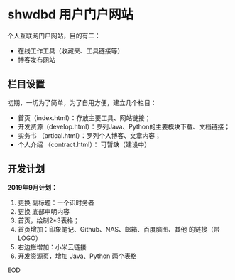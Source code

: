 # shwdbd 用户门户网站

个人互联网门户网站，目的有二：

- 在线工作工具（收藏夹、工具链接等）
- 博客发布网站



## 栏目设置

初期，一切为了简单，为了自用方便，建立几个栏目：

- 首页（index.html）：存放主要工具、网站链接；
- 开发资源（develop.html）：罗列Java、Python的主要模块下载、文档链接；
- 实务书 （artical.html）：罗列个人博客、文章内容；
- 个人介绍 （contract.html）： 可暂缺（建设中）

## 开发计划

**2019年9月计划：**

1. 更换 副标题：一个识时务者
2. 更换 底部申明内容
3. 首页，绘制2*3表格；
4. 首页增加：印象笔记、Github、NAS、邮箱、百度脑图、其他 的链接（带LOGO）
5. 右边栏增加：小米云链接
6. 开发资源页，增加 Java、Python 两个表格

EOD



















